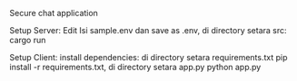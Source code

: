 Secure chat application

Setup Server:
  Edit Isi sample.env dan save as .env,
  di directory setara src:
    cargo run

Setup Client:
  install dependencies:
    di directory setara requirements.txt
      pip install -r requirements.txt,
  di directory setara app.py
    python app.py
